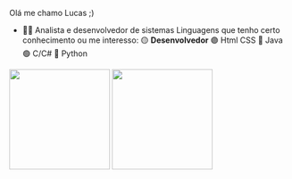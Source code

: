 
Olá me chamo Lucas ;)
- 👨‍💻 Analista e desenvolvedor de sistemas
      Linguagens que tenho certo conhecimento ou me interesso:
       🟡 **Desenvolvedor**
       🟣 Html CSS
       🔴 Java
       🟢 C/C#
       🔵 Python
<div>
      <img height="180" src="https://github-readme-stats.vercel.app/api?username=LCS-Simoes&show_icons=true&theme=gruvbox"/>
      <img height="180" src="https://github-readme-stats.vercel.app/api/top-langs/?username=anuraghazra"/>
<div>
